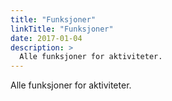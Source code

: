 ```yaml
---
title: "Funksjoner"
linkTitle: "Funksjoner"
date: 2017-01-04
description: >
  Alle funksjoner for aktiviteter.
---
```

Alle funksjoner for aktiviteter.
